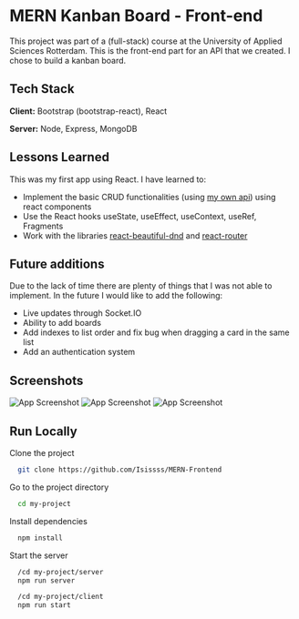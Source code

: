 
# MERN Kanban Board - Front-end

This project was part of a (full-stack) course at the University of Applied Sciences Rotterdam. This is the front-end part for an API that we created. I chose to build a kanban board. 
## Tech Stack

**Client:** Bootstrap (bootstrap-react), React 

**Server:** Node, Express, MongoDB


## Lessons Learned
This was my first app using React. I have learned to:
- Implement the basic CRUD functionalities (using [my own api](https://github.com/Isissss/MERN-Frontend)) using react components
- Use the React hooks useState, useEffect, useContext, useRef, Fragments
- Work with the libraries [react-beautiful-dnd](https://github.com/atlassian/react-beautiful-dnd) and [react-router](https://reactrouter.com/en/main)
 

## Future additions
Due to the lack of time there are plenty of things that I was not able to implement. In the future I would like to add the following:
- Live updates through Socket.IO 
- Ability to add boards
- Add indexes to list order and fix bug when dragging a card in the same list
- Add an authentication system
## Screenshots

![App Screenshot](https://i.imgur.com/xGWhVTF.png)
![App Screenshot](https://i.imgur.com/GvzDjWr.png)
![App Screenshot](https://i.imgur.com/jpgVMIL.png)
## Run Locally

Clone the project

```bash
  git clone https://github.com/Isissss/MERN-Frontend
```

Go to the project directory

```bash
  cd my-project
```

Install dependencies

```bash
  npm install
```

Start the server

```bash
  /cd my-project/server
  npm run server

  /cd my-project/client
  npm run start
```

